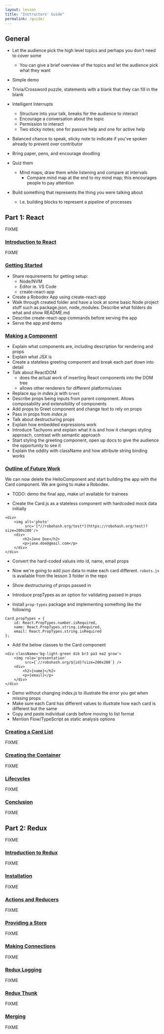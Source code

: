 ```yaml
---
layout: lesson
title: "Instructors' Guide"
permalink: /guide/
---
```


## General

-   Let the audience pick the high level topics and perhaps you don't need to cover some
    -   You can give a brief overview of the topics and let the audience pick what they want

-   Simple demo

-   Trivia/Crossword puzzle, statements with a blank that they can fill in the blank

-   Intelligent Interrupts
    -   Structure into your talk, breaks for the audience to interact
    -   Encourage a conversation about the topic
    -   Permission to interact
    -   Two sticky notes; one for passive help and one for active help

-   Balanced chance to speak, sticky note to indicate if you've spoken already to prevent over contributor

-   Bring paper, pens, and encourage doodling

-   Quiz them
    -   Mind maps; draw them while listening and compare at intervals
        -   Compare mind map at the end to my mind map; this encourages people to pay attention

-   Build something that represents the thing you were talking about
    -   I.e. building blocks to represent a pipeline of processes

## Part 1: React

FIXME

### [Introduction to React](/a0-react-intro/)

FIXME

### [Getting Started](/a1-start/)

- Share requirements for getting setup:
    - Node/NVM
    - Editor ie. VS Code
    - create-react-app
- Create a Robodex App using create-react-app
- Walk through created folder and have a look at some basic Node project stuff such as package.json, node_modules. Describe what folders do what and show README.md
- Describe create-react-app commands before serving the app
- Serve the app and demo

### [Making a Component](/a2-component/)

- Explain what components are, including description for rendering and props
- Explain what JSX is
- Create a stateless greeting component and break each part down into detail
- Talk about ReactDOM
    - does the actual work of inserting React components into the DOM tree
    - allows other renderers for different platforms/uses
- Replace `App` in _index.js_ with `Greet`
- Describe props being inputs from parent component. Allows composability and extensibility of components
- Add props to Greet component and change text to rely on props
- Pass in props from _index.js_
- Talk about destructuring props
- Explain how embedded expressions work
- Introduce Tachyons and explain what it is and how it changes styling approach, contrast with semantic approach
- Start styling the greeting component, open up docs to give the audience the opportunity to see it
- Explain the oddity with className and how attribute string binding works

### [Outline of Future Work](/a3-outline/)


We can now delete the HelloComponent and start building the app with the Card component. We are going to make a Robodex.

-   TODO: demo the final app, make url available for trainees

-   Create the Card.js as a stateless component with hardcoded mock data initially
```
<div>
    <img alt='photo'
         src='[*//robohash.org/test*](https://robohash.org/test)?size=200x200'/>
    <div>
        <h2>Jane Doe</h2>
        <p>jane.doe@gmail.com</p>
    </div>
</div>
```

-   Convert the hard-coded values into id, name, email props
-   Now we're going to add json data to make each card different. `robots.js` is available from the lesson 3 folder in the repo
- Show destructuring of props passed in
- Introduce propTypes as an option for validating passed in props

- Install `prop-types` package and implementing something like the following
```
Card.propTypes = {
    id: React.PropTypes.number.isRequired,
    name: React.PropTypes.string.isRequired,
    email: React.PropTypes.string.isRequired
};
```

- Add the below classes to the Card component
```
<div className='bg-light-green dib br3 pa3 ma2 grow'>
    <img role='presentation'
         src={`//robohash.org/${id}?size=200x200`} />
    <div>
        <h2>{name}</h2>
        <p>{email}</p>
    </div>
</div>
```

- Demo without changing index.js to illustrate the error you get when missing props
- Make sure each Card has different values to illustrate how each card is different but the same
- Copy and paste individual cards before moving to list format
- Mention Flow/TypeScript as static analysis options

### [Creating a Card List](/a4-cardlist/)

FIXME

### [Creating the Container](/a5-container/)

FIXME

### [Lifecycles](/a6-lifecycles/)

FIXME

### [Conclusion](/a7-conclusion/)

FIXME

## Part 2: Redux

FIXME

### [Introduction to Redux](/b0-redux-intro/)

FIXME

### [Installation](/b1-install/)

FIXME

### [Actions and Reducers](/b2-action-reducer/)

FIXME

### [Providing a Store](/b3-store/)

FIXME

### [Making Connections](/b4-connect/)

FIXME

### [Redux Logging](/b5-logging/)

FIXME

### [Redux Thunk](/b6-thunk/)

FIXME

### [Merging](/b7-merge/)

FIXME
